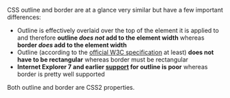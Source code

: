 <p>CSS outline and border are at a glance very similar but have a few important differences:</p>
<ul>
<li>Outline is effectively overlaid over the top of the element it is applied to and therefore <strong>outline <em>does not</em> add to the element width</strong> whereas <strong>border <em>does</em> add to the element width</strong></li>
<li>Outline (according to the <a href="http://www.w3.org/TR/CSS21/ui.html#dynamic-outlines" target="_blank">official W3C specification</a> at least) <strong>does not have to be rectangular</strong> whereas border must be rectangular</li>
<li><strong>Internet Explorer 7 and earlier <a href="http://msdn.microsoft.com/en-us/library/cc351024%28VS.85%29.aspx#userinterface" target="_blank">support</a> for outline is poor</strong> whereas border is pretty well supported</li>
</ul>
<p>Both outline and border are CSS2 properties.</p>